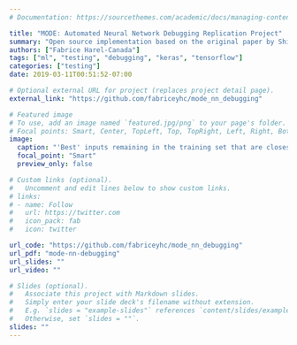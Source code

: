 ```yaml
---
# Documentation: https://sourcethemes.com/academic/docs/managing-content/

title: "MODE: Automated Neural Network Debugging Replication Project"
summary: "Open source implementation based on the original paper by Shiqing Ma *et al.* with a comparison of newly considered distance functions for selecting next training inputs."
authors: ["Fabrice Harel-Canada"]
tags: ["ml", "testing", "debugging", "keras", "tensorflow"]
categories: ["testing"]
date: 2019-03-11T00:51:52-07:00

# Optional external URL for project (replaces project detail page).
external_link: "https://github.com/fabriceyhc/mode_nn_debugging"

# Featured image
# To use, add an image named `featured.jpg/png` to your page's folder.
# Focal points: Smart, Center, TopLeft, Top, TopRight, Left, Right, BottomLeft, Bottom, BottomRight.
image:
  caption: "'Best' inputs remaining in the training set that are closest to the canonical class heatmap."
  focal_point: "Smart"
  preview_only: false

# Custom links (optional).
#   Uncomment and edit lines below to show custom links.
# links:
# - name: Follow
#   url: https://twitter.com
#   icon_pack: fab
#   icon: twitter

url_code: "https://github.com/fabriceyhc/mode_nn_debugging"
url_pdf: "mode-nn-debugging"
url_slides: ""
url_video: ""

# Slides (optional).
#   Associate this project with Markdown slides.
#   Simply enter your slide deck's filename without extension.
#   E.g. `slides = "example-slides"` references `content/slides/example-slides.md`.
#   Otherwise, set `slides = ""`.
slides: ""
---
```

